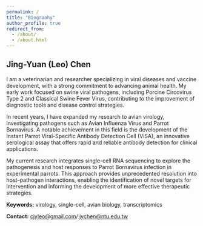 ```yaml
---
permalink: /
title: "Biograohy"
author_profile: true
redirect_from:
  - /about/
  - /about.html
---
```


## Jing-Yuan (Leo) Chen

I am a veterinarian and researcher specializing in viral diseases and vaccine development, with a strong commitment to advancing animal health. My early work focused on swine viral pathogens, including Porcine Circovirus Type 2 and Classical Swine Fever Virus, contributing to the improvement of diagnostic tools and disease control strategies.

In recent years, I have expanded my research to avian virology, investigating pathogens such as Avian Influenza Virus and Parrot Bornavirus. A notable achievement in this field is the development of the Instant Parrot Viral-Specific Antibody Detection Cell (ViSA), an innovative serological assay that offers rapid and reliable antibody detection for clinical applications.

My current research integrates single-cell RNA sequencing to explore the pathogenesis and host responses to Parrot Bornavirus infection in experimental parrots. This approach provides unprecedented resolution into host–pathogen interactions, enabling the identification of novel targets for intervention and informing the development of more effective therapeutic strategies.

**Keywords:** virology, single-cell, avian biology, transcriptomics

**Contact:** [cjyleo@gmail.com](cjyleo@gmail.com)/ [jychen@ntu.edu.tw](jychen@ntu.edu.tw)

